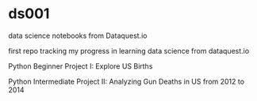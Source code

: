 # ds001
data science notebooks from Dataquest.io

first repo tracking my progress in learning data science from dataquest.io

Python Beginner
Project I: Explore US Births 

Python Intermediate
Project II: Analyzing Gun Deaths in US from 2012 to 2014
